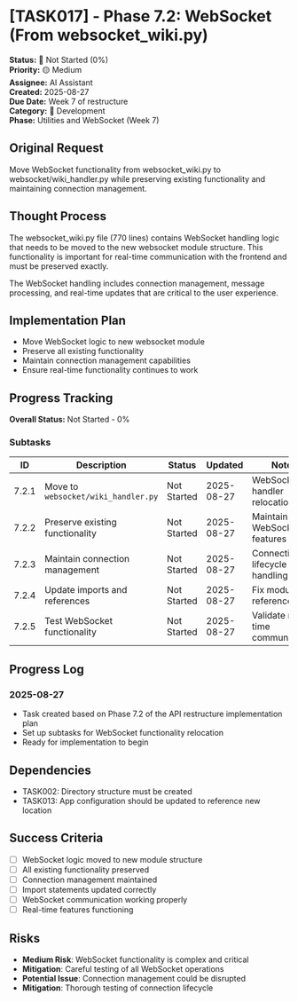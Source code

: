 # [TASK017] - Phase 7.2: WebSocket (From websocket_wiki.py)

**Status:** 🔴 Not Started (0%)  
**Priority:** 🟡 Medium  
**Assignee:** AI Assistant  
**Created:** 2025-08-27  
**Due Date:** Week 7 of restructure  
**Category:** 🔧 Development  
**Phase:** Utilities and WebSocket (Week 7)

## Original Request
Move WebSocket functionality from websocket_wiki.py to websocket/wiki_handler.py while preserving existing functionality and maintaining connection management.

## Thought Process
The websocket_wiki.py file (770 lines) contains WebSocket handling logic that needs to be moved to the new websocket module structure. This functionality is important for real-time communication with the frontend and must be preserved exactly.

The WebSocket handling includes connection management, message processing, and real-time updates that are critical to the user experience.

## Implementation Plan
- Move WebSocket logic to new websocket module
- Preserve all existing functionality
- Maintain connection management capabilities
- Ensure real-time functionality continues to work

## Progress Tracking

**Overall Status:** Not Started - 0%

### Subtasks
| ID | Description | Status | Updated | Notes |
|----|-------------|--------|---------|-------|
| 7.2.1 | Move to `websocket/wiki_handler.py` | Not Started | 2025-08-27 | WebSocket handler relocation |
| 7.2.2 | Preserve existing functionality | Not Started | 2025-08-27 | Maintain all WebSocket features |
| 7.2.3 | Maintain connection management | Not Started | 2025-08-27 | Connection lifecycle handling |
| 7.2.4 | Update imports and references | Not Started | 2025-08-27 | Fix module references |
| 7.2.5 | Test WebSocket functionality | Not Started | 2025-08-27 | Validate real-time communication |

## Progress Log
### 2025-08-27
- Task created based on Phase 7.2 of the API restructure implementation plan
- Set up subtasks for WebSocket functionality relocation
- Ready for implementation to begin

## Dependencies
- TASK002: Directory structure must be created
- TASK013: App configuration should be updated to reference new location

## Success Criteria
- [ ] WebSocket logic moved to new module structure
- [ ] All existing functionality preserved
- [ ] Connection management maintained
- [ ] Import statements updated correctly
- [ ] WebSocket communication working properly
- [ ] Real-time features functioning

## Risks
- **Medium Risk**: WebSocket functionality is complex and critical
- **Mitigation**: Careful testing of all WebSocket operations
- **Potential Issue**: Connection management could be disrupted
- **Mitigation**: Thorough testing of connection lifecycle
